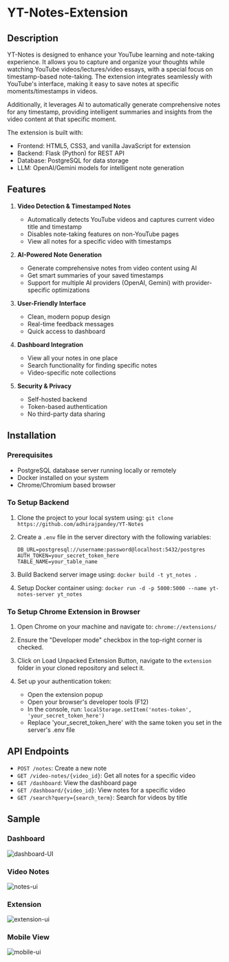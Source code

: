 # YT-Notes-Extension

## Description
YT-Notes is designed to enhance your YouTube learning and note-taking experience. It allows you to capture and organize your thoughts while watching YouTube videos/lectures/video essays, with a special focus on timestamp-based note-taking. The extension integrates seamlessly with YouTube's interface, making it easy to save notes at specific moments/timestamps in videos.

Additionally, it leverages AI to automatically generate comprehensive notes for any timestamp, providing intelligent summaries and insights from the video content at that specific moment.

The extension is built with:
- Frontend: HTML5, CSS3, and vanilla JavaScript for extension
- Backend: Flask (Python) for REST API
- Database: PostgreSQL for data storage
- LLM: OpenAI/Gemini models for intelligent note generation

## Features
1. **Video Detection & Timestamped Notes**
   - Automatically detects YouTube videos and captures current video title and timestamp
   - Disables note-taking features on non-YouTube pages
   - View all notes for a specific video with timestamps

2. **AI-Powered Note Generation**
   - Generate comprehensive notes from video content using AI
   - Get smart summaries of your saved timestamps
   - Support for multiple AI providers (OpenAI, Gemini) with provider-specific optimizations
   
3. **User-Friendly Interface**
   - Clean, modern popup design
   - Real-time feedback messages
   - Quick access to dashboard

4. **Dashboard Integration**
   - View all your notes in one place
   - Search functionality for finding specific notes
   - Video-specific note collections

5. **Security & Privacy**
   - Self-hosted backend
   - Token-based authentication
   - No third-party data sharing



## Installation

### Prerequisites
- PostgreSQL database server running locally or remotely
- Docker installed on your system
- Chrome/Chromium based browser

### To Setup Backend
1. Clone the project to your local system using: `git clone https://github.com/adhirajpandey/YT-Notes`

2. Create a `.env` file in the server directory with the following variables:
   ```
   DB_URL=postgresql://username:password@localhost:5432/postgres
   AUTH_TOKEN=your_secret_token_here
   TABLE_NAME=your_table_name
   ```

3. Build Backend server image using: `docker build -t yt_notes .`

4. Setup Docker container using: `docker run -d -p 5000:5000 --name yt-notes-server yt_notes`

### To Setup Chrome Extension in Browser
1. Open Chrome on your machine and navigate to: `chrome://extensions/`

2. Ensure the "Developer mode" checkbox in the top-right corner is checked.

3. Click on Load Unpacked Extension Button, navigate to the `extension` folder in your cloned repository and select it.

4. Set up your authentication token:
   - Open the extension popup
   - Open your browser's developer tools (F12)
   - In the console, run: `localStorage.setItem('notes-token', 'your_secret_token_here')`
   - Replace 'your_secret_token_here' with the same token you set in the server's .env file

## API Endpoints
- `POST /notes`: Create a new note
- `GET /video-notes/{video_id}`: Get all notes for a specific video
- `GET /dashboard`: View the dashboard page
- `GET /dashboard/{video_id}`: View notes for a specific video
- `GET /search?query={search_term}`: Search for videos by title

## Sample

### Dashboard
   ![dashboard-UI](https://github.com/user-attachments/assets/9f2e2942-e0af-4db4-87f5-dc6c7f83a80a)

### Video Notes
   ![notes-ui](https://github.com/user-attachments/assets/b27b5a30-b087-4ce2-b962-b8eea6ee568d)

### Extension
   ![extension-ui](https://github.com/user-attachments/assets/175747d3-7ec3-410b-895c-d26ff996b957)
   
### Mobile View
   ![mobile-ui](https://github.com/user-attachments/assets/fd9133c1-8237-4b3f-94d9-a140154e0345)




